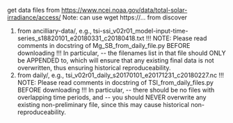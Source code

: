 get data files from https://www.ncei.noaa.gov/data/total-solar-irradiance/access/
Note: can use wget https://... from discover
1. from ancilliary-data/, e.g., tsi-ssi_v02r01_model-input-time-series_s18820101_e20180331_c20180418.txt
  !!! NOTE: Please read comments in docstring of Mg_SB_from_daily_file.py BEFORE downloading !!!
  In particular,
    -- the filenames list in that file should ONLY be APPENDED to,
         which will ensure that any existing final data is not overwritten,
         thus ensuring historical reproduceability.
2. from daily/, e.g., tsi_v02r01_daily_s20170101_e20171231_c20180227.nc
  !!! NOTE: Please read comments in docstring of TSI_from_daily_files.py BEFORE downloading !!!
  In particular,
    -- there should be no files with overlapping time periods, and
    -- you should NEVER overwrite any existing non-preliminary file,
         since this may cause historical non-reproduceability.
